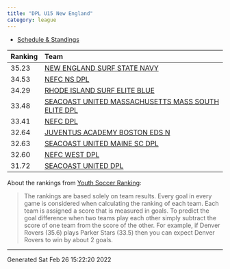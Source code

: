 ```yaml
---
title: "DPL U15 New England"
category: league
---
```



* [Schedule & Standings](https://system.gotsport.com/org_event/events/5046/schedules?team=309326)

| Ranking | Team                                                                                                          |
|:--------|:--------------------------------------------------------------------------------------------------------------|
| 35.23   | [NEW ENGLAND SURF STATE NAVY](https://youthsoccerrankings.us/team.html?teamId=3801240)                        |
| 34.53   | [NEFC NS DPL](https://youthsoccerrankings.us/team.html?teamId=3805389)                                        |
| 34.29   | [RHODE ISLAND SURF ELITE BLUE](https://youthsoccerrankings.us/team.html?teamId=3803463)                       |
| 33.48   | [SEACOAST UNITED MASSACHUSETTS MASS SOUTH ELITE DPL](https://youthsoccerrankings.us/team.html?teamId=3816774) |
| 33.41   | [NEFC DPL](https://youthsoccerrankings.us/team.html?teamId=3817923)                                           |
| 32.64   | [JUVENTUS ACADEMY BOSTON EDS N](https://youthsoccerrankings.us/team.html?teamId=3798603)                      |
| 32.63   | [SEACOAST UNITED MAINE SC DPL](https://youthsoccerrankings.us/team.html?teamId=3816881)                       |
| 32.60   | [NEFC WEST DPL](https://youthsoccerrankings.us/team.html?teamId=3799571)                                      |
| 31.72   | [SEACOAST UNITED DPL](https://youthsoccerrankings.us/team.html?teamId=3798436)                                |

About the rankings from [Youth Soccer Ranking](https://youthsoccerrankings.us):

>  The rankings are based solely on team results. Every goal in every game is considered when calculating the ranking of each team. Each team is assigned a score that is measured in goals. To predict the goal difference when two teams play each other simply subtract the score of one team from the score of the other. For example, if Denver Rovers (35.6) plays Parker Stars (33.5) then you can expect Denver Rovers to win by about 2 goals.


***
Generated Sat Feb 26 15:22:20 2022
